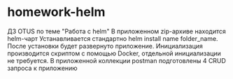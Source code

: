# homework-helm
ДЗ OTUS по теме "Работа с helm"
В приложенном zip-архиве находится helm-чарт
Устанавливается стандартно helm install name folder_name. После установки будет развернуто приложение.
Инициализация производится скриптом с помощью Docker, отдельной инициализации не требуется.
В приложенной коллекции postman подготовлены 4 CRUD запроса к приложению
